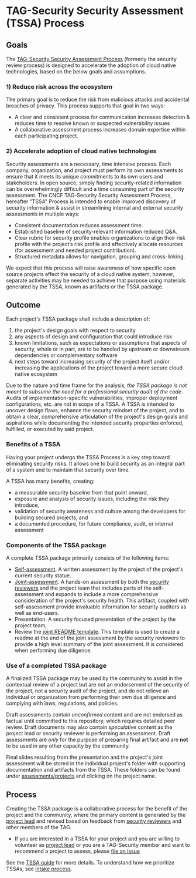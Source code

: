 # TAG-Security Security Assessment (TSSA) Process 

## Goals

The [TAG-Security Security Assessment Process](guide) (formerly the security 
review process) is designed to accelerate the adoption of cloud native 
technologies, based on the below goals and assumptions.

### 1) Reduce risk across the ecosystem

The primary goal is to reduce the risk from malicious attacks and accidental
breaches of privacy. This process supports that goal in two ways:

   * A clear and consistent process for communication increases detection &
     reduces time to resolve known or suspected vulnerability issues
   * A collaborative assessment process increases domain expertise within each
     participating project.

### 2) Accelerate adoption of cloud native technologies

Security assessments are a necessary, time intensive process. Each company,
organization, and project must perform its own assessments to ensure that
it meets
its unique commitments to its own users and stakeholders. In open source, simply
finding security-related information can be overwhelmingly difficult and a time
consuming part of the security assessment. The CNCF TAG-Security Security
Assessment Process, hereafter "TSSA" Process is intended to enable improved 
discovery of
security information & assist in streamlining internal and external security
assessments in multiple ways:

   * Consistent documentation reduces assessment time.
   * Established baseline of security-relevant information reduced Q&A.
   * Clear rubric for security profile enables organizations to align their risk
     profile with the project’s risk profile and effectively allocate resources
     (for assessment and needed project contribution).
   * Structured metadata allows for navigation, grouping and cross-linking.

We expect that this process will raise awareness of how specific open source
projects affect the security of a cloud native system; however, separate
activities may be needed to achieve that purpose using materials generated by
the TSSA, known as artifacts or the TSSA package.

## Outcome

Each project's TSSA package shall include a description of:
1. the project's design goals with respect to security
2. any aspects of design and configuration that could introduce risk
3. known limitations, such as expectations or assumptions that aspects of
   security, whole or in part, are to be handled by upstream or downstream
   dependencies or complementary software
4. next steps toward increasing security of the project itself and/or increasing
   the applications of the project toward a more secure cloud native ecosystem

Due to the nature and time frame for the analysis, *the TSSA package is not 
meant to
subsume the need for a professional security audit of the code*.  Audits of
implementation-specific vulnerabilities, improper deployment configurations, etc.
are not in scope of a TSSA.  A TSSA is intended to
uncover design flaws, enhance the security mindset of the project, and to obtain
a clear, comprehensive articulation of the project's design goals and
aspirations while documenting the intended security properties enforced,
fulfilled, or executed by said project.

### Benefits of a TSSA

Having your project undergo the TSSA Process is a key step toward
eliminating security risks.  It allows one to build security as an integral part
of a system and to maintain that security over time.

A TSSA has many benefits, creating:
* a measurable security baseline from that point onward,
* exposure and analysis of security issues, including the risk they introduce,
* validation of security awareness and culture among the developers for building secured projects, and
* a documented procedure, for future compliance, audit, or internal assessment

### Components of the TSSA package

A complete TSSA package primarily consists of the following
items:
* [Self-assessment](guide/self-assessment.md).  A written assessment by the project
of the project's current security statue.
* [Joint-assessment](guide/joint-assessment.md). A hands-on assessment by both the [security
reviewers](guide/security-reviewer.md) and the project team that includes parts
of the self-assessment and expands to include a more comprehensive consideration
of the project's security health.  This artifact, coupled with self-assessment
provide invaluable information for security auditors as well as end-users.
* Presentation. A security focused presentation of the project by the project
  team,
* Review the [joint README template](guide/joint-readme-template.md).
This template is used to create a readme at the end of the joint
assessment by the security reviewers to provide a high level summary
of the joint assessment.  It is considered when performing due
diligence.

### Use of a completed TSSA package

A finalized TSSA package may be used by the community to assist in
the contextual review of a project but are not an endorsement of the
security of the project, not a security audit of the project, and do not relieve
an individual or organization from performing their own due diligence and
complying with laws, regulations, and policies.

Draft assessments contain *unconfirmed* content and are not endorsed as factual
until committed to this repository, which requires detailed peer review.  Draft
documents may also contain *speculative* content as the project lead or security
reviewer is performing an assessment.  Draft assessments are *only* for the purpose
of preparing final artifact and are **not** to be used in any other capacity by
the community.

Final slides resulting from the presentation and the project's joint assessment
will be stored in the individual project's folder with supporting
documentation and artifacts from the TSSA.  These folders can be found under
 [assessments/projects](projects/) and clicking on the project name.

## Process

Creating the TSSA package is a collaborative process for the
benefit of the project and the community, where the primary content is generated
by the [project lead](guide/project-lead.md) and revised based on feedback from [security reviewers](guide/security-reviewer.md)
and other members of the TAG.

* If you are interested in a TSSA for your project and you are
  willing to volunteer as [project lead](guide/project-lead.md) or you are a
  TAG-Security member and want to recommend a project to assess, please [file an
  issue](https://github.com/cncf/tag-security/issues/new?template=joint-assessment.md)

See the [TSSA guide](guide) for more details.  To understand how we
prioritize TSSAs, see [intake process](./intake-process.md).
